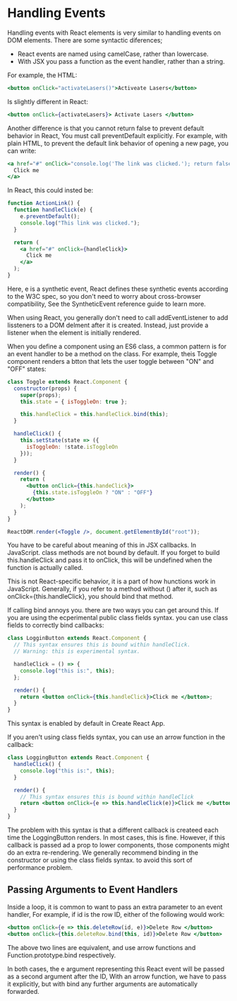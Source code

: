 # Handling Events

Handling events with React elements is very similar to handling events on DOM elements. There are some syntactic diferences;

- React events are named using camelCase, rather than lowercase.
- With JSX you pass a function as the event handler, rather than a string.

For example, the HTML:

```jsx
<button onClick="activateLasers()">Activeate Lasers</button>
```

Is slightly different in React:

```jsx
<button onClick={activateLasers}> Activate Lasers </button>
```

Another difference is that you cannot return false to prevent default behavior in React, You must call preventDefault explicitly. For example, with plain HTML, to prevent the default link behavior of opening a new page, you can write:

```jsx
<a href="#" onClick="console.log('The link was clicked.'); return false">
  Click me
</a>
```

In React, this could insted be:

```jsx
function ActionLink() {
  function handleClick(e) {
    e.preventDefault();
    console.log("This link was clicked.");
  }

  return (
    <a href="#" onClick={handleClick}>
      Click me
    </a>
  );
}
```

Here, e is a synthetic event, React defines these synthetic events according to the W3C spec, so you don't need to worry about cross-browser compatibility, See the SyntheticEvent reference guide to learn more.

When using React, you generally don't need to call addEventListener to add lissteners to a DOM delment after it is created. Instead, just provide a listener when the element is initially rendered.

When you define a component using an ES6 class, a common pattern is for an event handler to be a method on the class. For example, theis Toggle component renders a btton that lets the user toggle between "ON" and "OFF" states:

```jsx
class Toggle extends React.Component {
  constructor(props) {
    super(props);
    this.state = { isToggleOn: true };

    this.handleClick = this.handleClick.bind(this);
  }

  handleClick() {
    this.setState(state => ({
      isToggleOn: !state.isToggleOn
    }));
  }

  render() {
    return (
      <button onClick={this.handeClick}>
        {this.state.isToggleOn ? "ON" : "OFF"}
      </button>
    );
  }
}

ReactDOM.render(<Toggle />, document.getElementById("root"));
```

You have to be careful about meaning of this in JSX callbacks. In JavaScript. class methods are not bound by default. If you forget to build this.handleClick and pass it to onClick, this will be undefined when the function is actually called.

This is not React-specific behavior, it is a part of how hunctions work in JavaScript. Generally, if you refer to a method without () after it, such as onClick={this.handleClick}, you should bind that method.

If calling bind annoys you. there are two ways you can get around this. If you are using the ecperimental public class fields syntax. you can use class fields to correctly bind callbacks:

```jsx
class LogginButton extends React.Component {
  // This syntax ensures this is bound within handleClick.
  // Warning: this is experimental syntax.

  handleClick = () => {
    console.log("this is:", this);
  };

  render() {
    return <button onClick={this.handleClick}>Click me </button>;
  }
}
```

This syntax is enabled by default in Create React App.

If you aren't using class fields syntax, you can use an arrow function in the callback:

```jsx
class LoggingButton extends React.Component {
  handleClick() {
    console.log("this is:", this);
  }

  render() {
    // This syntax ensures this is bound within handleClick
    return <button onClick={e => this.handleClick(e)}>Click me </button>;
  }
}
```

The problem with this syntax is that a different callback is createed each time the LoggingButton renders. In most cases, this is fine. However, if this callback is passed ad a prop to lower components, those components might do an extra re-rendering. We generally recommend binding in the constructor or using the class fields syntax. to avoid this sort of performance problem.

## Passing Arguments to Event Handlers

Inside a loop, it is common to want to pass an extra parameter to an event handler, For example, if id is the row ID, either of the following would work:

```jsx
<button onClick={e => this.deleteRow(id, e)}>Delete Row </button>
<button onClick={this.deleteRow.bind(this, id)}>Delete Row </button>
```

The above two lines are equivalent, and use arrow functions and Function.prototype.bind respectively.

In both cases, the e argument representing this React event will be passed as a second argument after the ID, With an arrow function, we have to pass it explicitly, but with bind any further arguments are automatically forwarded.
